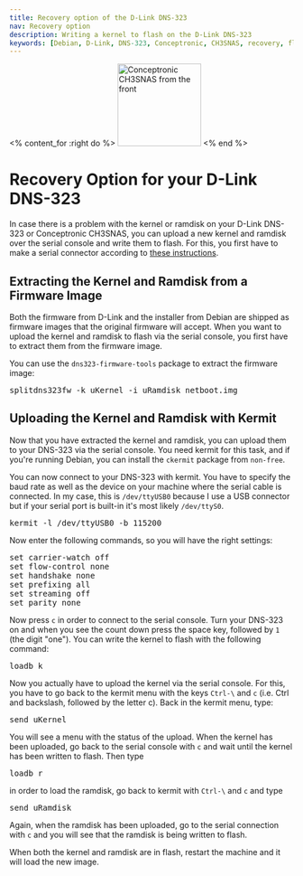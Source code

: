 ```yaml
---
title: Recovery option of the D-Link DNS-323
nav: Recovery option
description: Writing a kernel to flash on the D-Link DNS-323
keywords: [Debian, D-Link, DNS-323, Conceptronic, CH3SNAS, recovery, flash]
---
```


<% content_for :right do %>
<img src = "../images/r_ch3snas_front.jpg" class="border" alt="Conceptronic CH3SNAS from the front" width="148" height="146" />
<% end %>

<h1>Recovery Option for your D-Link DNS-323</h1>

In case there is a problem with the kernel or ramdisk on your D-Link
DNS-323 or Conceptronic CH3SNAS, you can upload a new kernel and ramdisk
over the serial console and write them to flash.  For this, you first have
to make a serial connector according to <a href =
"http://dns323.kood.org/hardware%3Aserial">these instructions</a>.

<h2><a id = "extract">Extracting the Kernel and Ramdisk from a Firmware Image</a></h2>

Both the firmware from D-Link and the installer from Debian are shipped as
firmware images that the original firmware will accept.  When you want to
upload the kernel and ramdisk to flash via the serial console, you first
have to extract them from the firmware image.

You can use the `dns323-firmware-tools` package to extract the firmware
image:

<div class="code">
<pre>
splitdns323fw -k uKernel -i uRamdisk netboot.img
</pre>
</div>

<h2><a id = "upload">Uploading the Kernel and Ramdisk with Kermit</a></h2>

Now that you have extracted the kernel and ramdisk, you can upload them to
your DNS-323 via the serial console.  You need kermit for this task, and if
you're running Debian, you can install the `ckermit` package from
`non-free`.

You can now connect to your DNS-323 with kermit.  You have to specify the
baud rate as well as the device on your machine where the serial cable is
connected.  In my case, this is `/dev/ttyUSB0` because I use a USB
connector but if your serial port is built-in it's most likely
`/dev/ttyS0`.

<div class="code">
<pre>
kermit -l /dev/ttyUSB0 -b 115200
</pre>
</div>

Now enter the following commands, so you will have the right settings:

<div class="code">
<pre>
set carrier-watch off
set flow-control none
set handshake none
set prefixing all
set streaming off
set parity none
</pre>
</div>

Now press `c` in order to connect to the serial console.  Turn your DNS-323
on and when you see the count down press the space key, followed by `1`
(the digit "one").  You can write the kernel to flash with the following
command:

<div class="code">
<pre>
loadb k
</pre>
</div>

Now you actually have to upload the kernel via the serial console.  For
this, you have to go back to the kermit menu with the keys `Ctrl-\` and `c`
(i.e. Ctrl and backslash, followed by the letter c).  Back in the kermit
menu, type:

<div class="code">
<pre>
send uKernel
</pre>
</div>

You will see a menu with the status of the upload.  When the kernel has
been uploaded, go back to the serial console with `c` and wait until the
kernel has been written to flash.  Then type

<div class="code">
<pre>
loadb r
</pre>
</div>

in order to load the ramdisk, go back to kermit with `Ctrl-\` and `c` and
type

<div class="code">
<pre>
send uRamdisk
</pre>
</div>

Again, when the ramdisk has been uploaded, go to the serial connection with
`c` and you will see that the ramdisk is being written to flash.

When both the kernel and ramdisk are in flash, restart the machine and it
will load the new image.

